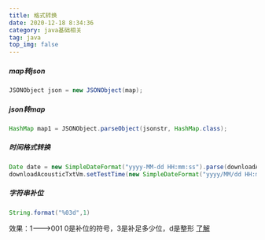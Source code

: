 ```yaml
---
title: 格式转换
date: 2020-12-18 8:34:36
category: java基础相关
tag: java
top_img: false
---
```


##### map转json

```java
JSONObject json = new JSONObject(map);
```

##### json转map

```java
HashMap map1 = JSONObject.parseObject(jsonstr, HashMap.class);
```



##### 时间格式转换

```java
Date date = new SimpleDateFormat("yyyy-MM-dd HH:mm:ss").parse(downloadAcousticTxtVm.getTestTime());
downloadAcousticTxtVm.setTestTime(new SimpleDateFormat("yyyy/MM/dd HH:mm:ss").format(date));
```



##### 字符串补位

```java
String.format("%03d",1)
```

效果：1--->001        0是补位的符号，3是补足多少位，d是整形   [了解](https://blog.csdn.net/anita9999/article/details/82346552)